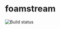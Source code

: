 # foamstream

![Build status](https://github.com/zhujun98/foamstream/actions/workflows/python-package.yml/badge.svg)